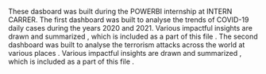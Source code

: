 These dasboard was built during the POWERBI internship at INTERN CARRER.
The first dashboard was built to analyse the trends of COVID-19 daily cases during the years 2020 and 2021. Various impactful insights are drawn and summarized , which is included as a part of this file .
The second dashboard was built to analyse the terrorism attacks across the world at various places . Various impactful insights are drawn and summarized , which is included as a part of this file .

